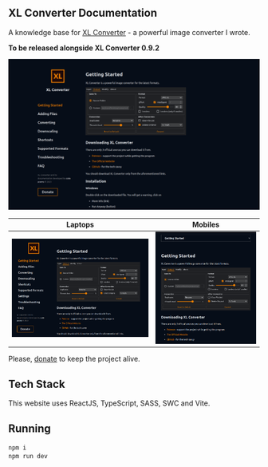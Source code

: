 ## XL Converter Documentation

A knowledge base for [XL Converter](https://github.com/JacobDev1/xl-converter) - a powerful image converter I wrote.


**To be released alongside XL Converter 0.9.2**

![](./screenshots/desktop.webp)

|Laptops|Mobiles|
|:-:|:-:|
|![](./screenshots/laptop.webp)|![](./screenshots/mobile.webp)|


Please, [donate](https://codepoems.eu/donate) to keep the project alive.

## Tech Stack

This website uses ReactJS, TypeScript, SASS, SWC and Vite.

## Running

```bash
npm i
npm run dev
```